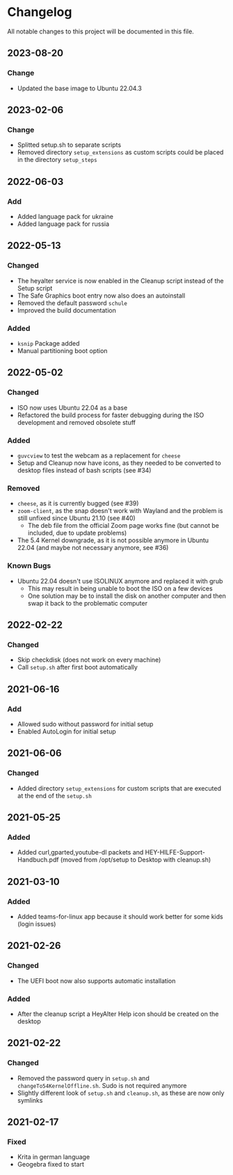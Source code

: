 # Changelog

All notable changes to this project will be documented in this file.

## 2023-08-20
### Change
- Updated the base image to Ubuntu 22.04.3

## 2023-02-06
### Change
- Splitted setup.sh to separate scripts
- Removed directory `setup_extensions` as custom scripts could be placed in the directory `setup_steps`

## 2022-06-03
### Add
- Added language pack for ukraine
- Added language pack for russia

## 2022-05-13
### Changed
- The heyalter service is now enabled in the Cleanup script instead of the Setup script
- The Safe Graphics boot entry now also does an autoinstall
- Removed the default password `schule`
- Improved the build documentation

### Added
- `ksnip` Package added
- Manual partitioning boot option

## 2022-05-02
### Changed
- ISO now uses Ubuntu 22.04 as a base
- Refactored the build process for faster debugging during the ISO development and removed obsolete stuff

### Added
- `guvcview` to test the webcam as a replacement for `cheese`
- Setup and Cleanup now have icons, as they needed to be converted to desktop files instead of bash scripts (see #34)

### Removed
- `cheese`, as it is currently bugged (see #39)
- `zoom-client`, as the snap doesn't work with Wayland and the problem is still unfixed since Ubuntu 21.10 (see #40)
  - The deb file from the official Zoom page works fine (but cannot be included, due to update problems)
- The 5.4 Kernel downgrade, as it is not possible anymore in Ubuntu 22.04 (and maybe not necessary anymore, see #36)

### Known Bugs
- Ubuntu 22.04 doesn't use ISOLINUX anymore and replaced it with grub
  - This may result in being unable to boot the ISO on a few devices
  - One solution may be to install the disk on another computer and then swap it back to the problematic computer

## 2022-02-22
### Changed
- Skip checkdisk (does not work on every machine)
- Call `setup.sh` after first boot automatically

## 2021-06-16
### Add
- Allowed sudo without password for initial setup
- Enabled AutoLogin for initial setup

## 2021-06-06
### Changed
- Added directory `setup_extensions` for custom scripts that are executed at the end of the `setup.sh`

## 2021-05-25
### Added
- Added curl,gparted,youtube-dl packets and HEY-HILFE-Support-Handbuch.pdf (moved from /opt/setup to Desktop with cleanup.sh)

## 2021-03-10
### Added
- Added teams-for-linux app because it should work better for some kids (login issues)

## 2021-02-26
### Changed
- The UEFI boot now also supports automatic installation
### Added
- After the cleanup script a HeyAlter Help icon should be created on the desktop

## 2021-02-22
### Changed
- Removed the password query in `setup.sh` and `changeTo54KernelOffline.sh`. Sudo is not required anymore
- Slightly different look of `setup.sh` and `cleanup.sh`, as these are now only symlinks

## 2021-02-17
### Fixed
- Krita in german language
- Geogebra fixed to start
